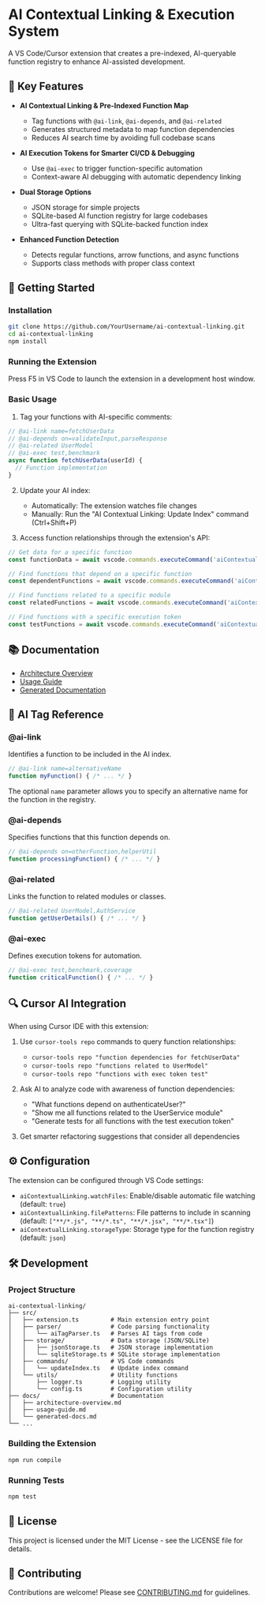 # AI Contextual Linking & Execution System

A VS Code/Cursor extension that creates a pre-indexed, AI-queryable function registry to enhance AI-assisted development.

## 🎯 Key Features

- **AI Contextual Linking & Pre-Indexed Function Map**
  - Tag functions with `@ai-link`, `@ai-depends`, and `@ai-related`
  - Generates structured metadata to map function dependencies
  - Reduces AI search time by avoiding full codebase scans

- **AI Execution Tokens for Smarter CI/CD & Debugging**
  - Use `@ai-exec` to trigger function-specific automation
  - Context-aware AI debugging with automatic dependency linking

- **Dual Storage Options**
  - JSON storage for simple projects
  - SQLite-based AI function registry for large codebases
  - Ultra-fast querying with SQLite-backed function index

- **Enhanced Function Detection**
  - Detects regular functions, arrow functions, and async functions
  - Supports class methods with proper class context

## 🚀 Getting Started

### Installation

```bash
git clone https://github.com/YourUsername/ai-contextual-linking.git
cd ai-contextual-linking
npm install
```

### Running the Extension

Press F5 in VS Code to launch the extension in a development host window.

### Basic Usage

1. Tag your functions with AI-specific comments:

```typescript
// @ai-link name=fetchUserData
// @ai-depends on=validateInput,parseResponse
// @ai-related UserModel
// @ai-exec test,benchmark
async function fetchUserData(userId) {
  // Function implementation
}
```

2. Update your AI index:
   - Automatically: The extension watches file changes
   - Manually: Run the "AI Contextual Linking: Update Index" command (Ctrl+Shift+P)

3. Access function relationships through the extension's API:

```typescript
// Get data for a specific function
const functionData = await vscode.commands.executeCommand('aiContextualLinking.getFunctionData', 'fetchUserData');

// Find functions that depend on a specific function
const dependentFunctions = await vscode.commands.executeCommand('aiContextualLinking.findDependentFunctions', 'validateInput');

// Find functions related to a specific module
const relatedFunctions = await vscode.commands.executeCommand('aiContextualLinking.findRelatedFunctions', 'UserModel');

// Find functions with a specific execution token
const testFunctions = await vscode.commands.executeCommand('aiContextualLinking.findFunctionsByExecToken', 'test');
```

## 📚 Documentation

- [Architecture Overview](./docs/architecture-overview.md)
- [Usage Guide](./docs/usage-guide.md)
- [Generated Documentation](./docs/generated-docs.md)

## 🧩 AI Tag Reference

### @ai-link
Identifies a function to be included in the AI index.

```typescript
// @ai-link name=alternativeName
function myFunction() { /* ... */ }
```

The optional `name` parameter allows you to specify an alternative name for the function in the registry.

### @ai-depends
Specifies functions that this function depends on.

```typescript
// @ai-depends on=otherFunction,helperUtil
function processingFunction() { /* ... */ }
```

### @ai-related
Links the function to related modules or classes.

```typescript
// @ai-related UserModel,AuthService
function getUserDetails() { /* ... */ }
```

### @ai-exec
Defines execution tokens for automation.

```typescript
// @ai-exec test,benchmark,coverage
function criticalFunction() { /* ... */ }
```

## 🔍 Cursor AI Integration

When using Cursor IDE with this extension:

1. Use `cursor-tools repo` commands to query function relationships:
   - `cursor-tools repo "function dependencies for fetchUserData"`
   - `cursor-tools repo "functions related to UserModel"`
   - `cursor-tools repo "functions with exec token test"`

2. Ask AI to analyze code with awareness of function dependencies:
   - "What functions depend on authenticateUser?"
   - "Show me all functions related to the UserService module"
   - "Generate tests for all functions with the test execution token"

3. Get smarter refactoring suggestions that consider all dependencies

## ⚙️ Configuration

The extension can be configured through VS Code settings:

- `aiContextualLinking.watchFiles`: Enable/disable automatic file watching (default: `true`)
- `aiContextualLinking.filePatterns`: File patterns to include in scanning (default: `["**/*.js", "**/*.ts", "**/*.jsx", "**/*.tsx"]`)
- `aiContextualLinking.storageType`: Storage type for the function registry (default: `json`)

## 🛠️ Development

### Project Structure

```
ai-contextual-linking/
├── src/
│   ├── extension.ts         # Main extension entry point
│   ├── parser/              # Code parsing functionality
│   │   └── aiTagParser.ts   # Parses AI tags from code
│   ├── storage/             # Data storage (JSON/SQLite)
│   │   ├── jsonStorage.ts   # JSON storage implementation
│   │   └── sqliteStorage.ts # SQLite storage implementation
│   ├── commands/            # VS Code commands
│   │   └── updateIndex.ts   # Update index command
│   └── utils/               # Utility functions
│       ├── logger.ts        # Logging utility
│       └── config.ts        # Configuration utility
├── docs/                    # Documentation
│   ├── architecture-overview.md
│   ├── usage-guide.md
│   └── generated-docs.md
└── ...
```

### Building the Extension

```bash
npm run compile
```

### Running Tests

```bash
npm test
```

## 📄 License

This project is licensed under the MIT License - see the LICENSE file for details.

## 🤝 Contributing

Contributions are welcome! Please see [CONTRIBUTING.md](./CONTRIBUTING.md) for guidelines. 